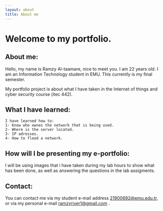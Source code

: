 ```yaml
---
layout: about
title: About me
---
```

# Welcome to my portfolio.

## About me:

Hello, my name is Ramzy Al-taamare, nice to meet you.
I am 22 years old.
I am an Information Technology student in EMU.
This currently is my final semester.

My portfolio project is about what I have taken in the Internet of things and cyber security course (itec 442).

## What I have learned:
```
I have learned how to:
1- Know who ownes the network that is being used.
2- Where is the server located.
3- IP adresses.
4- How to flood a network.
```
## How will I be presenting my e-portfolio:

I will be using images that i have taken during my lab hours to show what has been done, as well as answering the questions in the lab assigments.

## Contact: 

You can contact me via my student e-mail address 21900692@emu.edu.tr, or via my personal e-mail ramzyriver1@gmail.com . 
